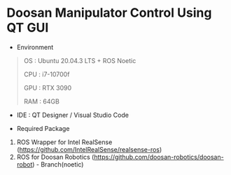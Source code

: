 # Doosan Manipulator Control Using QT GUI

- Environment

> OS : Ubuntu 20.04.3 LTS + ROS Noetic
> 
> CPU : i7-10700f
> 
> GPU : RTX 3090
> 
> RAM : 64GB

- IDE : QT Designer / Visual Studio Code


- Required Package

1. ROS Wrapper for Intel RealSense (https://github.com/IntelRealSense/realsense-ros)
2. ROS for Doosan Robotics (https://github.com/doosan-robotics/doosan-robot) - Branch(noetic)


